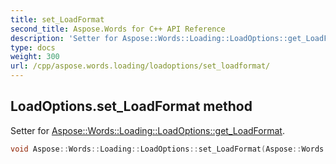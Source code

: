 ```yaml
---
title: set_LoadFormat
second_title: Aspose.Words for C++ API Reference
description: 'Setter for Aspose::Words::Loading::LoadOptions::get_LoadFormat.'
type: docs
weight: 300
url: /cpp/aspose.words.loading/loadoptions/set_loadformat/
---
```

## LoadOptions.set_LoadFormat method


Setter for [Aspose::Words::Loading::LoadOptions::get_LoadFormat](../get_loadformat/).

```cpp
void Aspose::Words::Loading::LoadOptions::set_LoadFormat(Aspose::Words::LoadFormat value)
```

